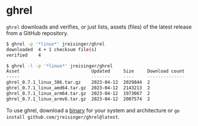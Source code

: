 # ghrel

`ghrel` downloads and verifies, or just lists, assets (files) of the latest release from a GitHub repository.

```sh
$ ghrel -p '*linux*' jreisinger/ghrel
downloaded	4 + 1 checksum file(s)
verified	4

$ ghrel -l -p '*linux*' jreisinger/ghrel
Asset                           Updated     Size     Download count
-----                           -------     ----     --------------
ghrel_0.7.1_linux_386.tar.gz    2023-04-12  2029844  2
ghrel_0.7.1_linux_amd64.tar.gz  2023-04-12  2143213  2
ghrel_0.7.1_linux_arm64.tar.gz  2023-04-12  1973067  2
ghrel_0.7.1_linux_armv6.tar.gz  2023-04-12  2007574  2
```

To use ghrel, download a [binary](https://github.com/jreisinger/ghrel/releases) for your system and architecture or `go install github.com/jreisinger/ghrel@latest`.
